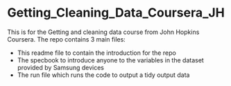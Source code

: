 # Getting_Cleaning_Data_Coursera_JH
This is for the Getting and cleaning data course from John Hopkins Coursera.
The repo contains 3 main files:
* This readme file to contain the introduction for the repo
* The specbook to introduce anyone to the variables in the dataset provided by Samsung devices
* The run file which runs the code to output a tidy output data

